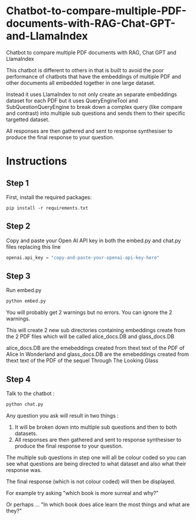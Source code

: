 # Chatbot-to-compare-multiple-PDF-documents-with-RAG-Chat-GPT-and-LlamaIndex
Chatbot to compare multiple PDF documents with RAG, Chat GPT and LlamaIndex

This chatbot is different to others in that is built to avoid the poor performance of chatbots that have the embeddings of multiple PDF and other documents all embedded together in one large dataset.

Instead it uses LlamaIndex to not only create an separate embeddings dataset for each PDF but it uses QueryEngineTool and SubQuestionQueryEngine to break down a complex query (like compare and contrast) into multiple sub questions and sends them to their specific targetted dataset.

All responses are then gathered and sent to response synthesiser to produce the final response to your question.

# Instructions

## Step 1

First, install the required packages:

```
pip install -r requirements.txt
```

## Step 2

Copy and paste your Open AI API key in both the embed.py and chat.py files replacing this line 

```python
openai.api_key = "copy-and-paste-your-openai-api-key-here"
```

## Step 3 

Run embed.py 

```python
python embed.py 
```

You will probably get 2 warnings but no errors. You can ignore the 2 warnings.

This will create 2 new sub directories containing embeddings create from the 2 PDF files which will be called alice_docs.DB and glass_docs.DB

alice_docs.DB are the emebeddings created from thext text of the PDF of Alice In Wonderland and glass_docs.DB are the emebeddings created from thext text of the PDF of the sequel Through The Looking Glass

## Step 4

Talk to the chatbot :

```python
python chat.py
```

Any question you ask will result in two things : 

1) It will be broken down into multiple sub questions and then to both datasets.
2) All responses are then gathered and sent to response synthesiser to produce the final response to your question.
 
The multiple sub questions in step one will all be colour coded so you can see what questions are being directed to what dataset and also what their response was.

The final response (which is not colour coded) will then be displayed.

For example try asking "which book is more surreal and why?"

Or perhaps ... "In which book does alice learn the most things and what are they?"



